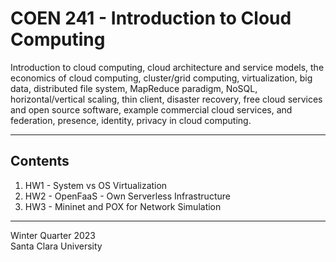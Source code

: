 # COEN 241 - Introduction to Cloud Computing

Introduction to cloud computing, cloud architecture and service models, the economics of cloud computing, cluster/grid computing, virtualization, big data, distributed file system, MapReduce paradigm, NoSQL, horizontal/vertical scaling, thin client, disaster recovery, free cloud services and open source software, example commercial cloud services, and federation, presence, identity, privacy in cloud computing.

---
## Contents
1. HW1 - System vs OS Virtualization
2. HW2 - OpenFaaS - Own Serverless Infrastructure
3. HW3 - Mininet and POX for Network Simulation

---
Winter Quarter 2023 <br>
Santa Clara University
